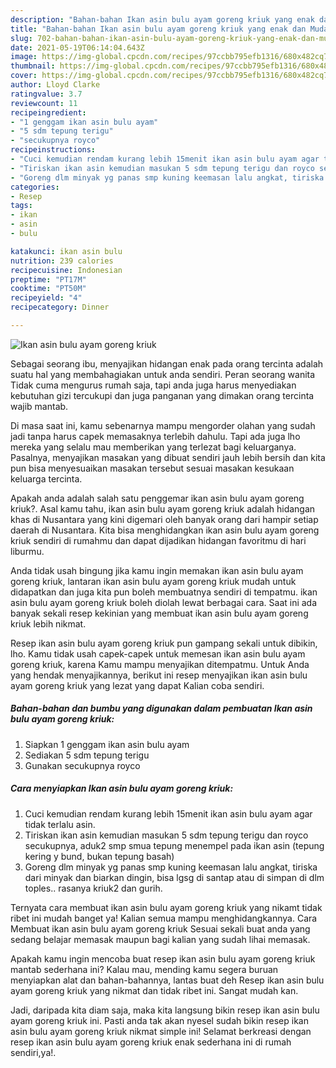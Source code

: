 ```yaml
---
description: "Bahan-bahan Ikan asin bulu ayam goreng kriuk yang enak dan Mudah Dibuat"
title: "Bahan-bahan Ikan asin bulu ayam goreng kriuk yang enak dan Mudah Dibuat"
slug: 702-bahan-bahan-ikan-asin-bulu-ayam-goreng-kriuk-yang-enak-dan-mudah-dibuat
date: 2021-05-19T06:14:04.643Z
image: https://img-global.cpcdn.com/recipes/97ccbb795efb1316/680x482cq70/ikan-asin-bulu-ayam-goreng-kriuk-foto-resep-utama.jpg
thumbnail: https://img-global.cpcdn.com/recipes/97ccbb795efb1316/680x482cq70/ikan-asin-bulu-ayam-goreng-kriuk-foto-resep-utama.jpg
cover: https://img-global.cpcdn.com/recipes/97ccbb795efb1316/680x482cq70/ikan-asin-bulu-ayam-goreng-kriuk-foto-resep-utama.jpg
author: Lloyd Clarke
ratingvalue: 3.7
reviewcount: 11
recipeingredient:
- "1 genggam ikan asin bulu ayam"
- "5 sdm tepung terigu"
- "secukupnya royco"
recipeinstructions:
- "Cuci kemudian rendam kurang lebih 15menit ikan asin bulu ayam agar tidak terlalu asin."
- "Tiriskan ikan asin kemudian masukan 5 sdm tepung terigu dan royco secukupnya, aduk2 smp smua tepung menempel pada ikan asin (tepung kering y bund, bukan tepung basah)"
- "Goreng dlm minyak yg panas smp kuning keemasan lalu angkat, tiriska dari minyak dan biarkan dingin, bisa lgsg di santap atau di simpan di dlm toples.. rasanya kriuk2 dan gurih."
categories:
- Resep
tags:
- ikan
- asin
- bulu

katakunci: ikan asin bulu 
nutrition: 239 calories
recipecuisine: Indonesian
preptime: "PT17M"
cooktime: "PT50M"
recipeyield: "4"
recipecategory: Dinner

---
```



![Ikan asin bulu ayam goreng kriuk](https://img-global.cpcdn.com/recipes/97ccbb795efb1316/680x482cq70/ikan-asin-bulu-ayam-goreng-kriuk-foto-resep-utama.jpg)

Sebagai seorang ibu, menyajikan hidangan enak pada orang tercinta adalah suatu hal yang membahagiakan untuk anda sendiri. Peran seorang  wanita Tidak cuma mengurus rumah saja, tapi anda juga harus menyediakan kebutuhan gizi tercukupi dan juga panganan yang dimakan orang tercinta wajib mantab.

Di masa  saat ini, kamu sebenarnya mampu mengorder olahan yang sudah jadi tanpa harus capek memasaknya terlebih dahulu. Tapi ada juga lho mereka yang selalu mau memberikan yang terlezat bagi keluarganya. Pasalnya, menyajikan masakan yang dibuat sendiri jauh lebih bersih dan kita pun bisa menyesuaikan masakan tersebut sesuai masakan kesukaan keluarga tercinta. 



Apakah anda adalah salah satu penggemar ikan asin bulu ayam goreng kriuk?. Asal kamu tahu, ikan asin bulu ayam goreng kriuk adalah hidangan khas di Nusantara yang kini digemari oleh banyak orang dari hampir setiap daerah di Nusantara. Kita bisa menghidangkan ikan asin bulu ayam goreng kriuk sendiri di rumahmu dan dapat dijadikan hidangan favoritmu di hari liburmu.

Anda tidak usah bingung jika kamu ingin memakan ikan asin bulu ayam goreng kriuk, lantaran ikan asin bulu ayam goreng kriuk mudah untuk didapatkan dan juga kita pun boleh membuatnya sendiri di tempatmu. ikan asin bulu ayam goreng kriuk boleh diolah lewat berbagai cara. Saat ini ada banyak sekali resep kekinian yang membuat ikan asin bulu ayam goreng kriuk lebih nikmat.

Resep ikan asin bulu ayam goreng kriuk pun gampang sekali untuk dibikin, lho. Kamu tidak usah capek-capek untuk memesan ikan asin bulu ayam goreng kriuk, karena Kamu mampu menyajikan ditempatmu. Untuk Anda yang hendak menyajikannya, berikut ini resep menyajikan ikan asin bulu ayam goreng kriuk yang lezat yang dapat Kalian coba sendiri.

<!--inarticleads1-->

##### Bahan-bahan dan bumbu yang digunakan dalam pembuatan Ikan asin bulu ayam goreng kriuk:

1. Siapkan 1 genggam ikan asin bulu ayam
1. Sediakan 5 sdm tepung terigu
1. Gunakan secukupnya royco




<!--inarticleads2-->

##### Cara menyiapkan Ikan asin bulu ayam goreng kriuk:

1. Cuci kemudian rendam kurang lebih 15menit ikan asin bulu ayam agar tidak terlalu asin.
1. Tiriskan ikan asin kemudian masukan 5 sdm tepung terigu dan royco secukupnya, aduk2 smp smua tepung menempel pada ikan asin (tepung kering y bund, bukan tepung basah)
1. Goreng dlm minyak yg panas smp kuning keemasan lalu angkat, tiriska dari minyak dan biarkan dingin, bisa lgsg di santap atau di simpan di dlm toples.. rasanya kriuk2 dan gurih.




Ternyata cara membuat ikan asin bulu ayam goreng kriuk yang nikamt tidak ribet ini mudah banget ya! Kalian semua mampu menghidangkannya. Cara Membuat ikan asin bulu ayam goreng kriuk Sesuai sekali buat anda yang sedang belajar memasak maupun bagi kalian yang sudah lihai memasak.

Apakah kamu ingin mencoba buat resep ikan asin bulu ayam goreng kriuk mantab sederhana ini? Kalau mau, mending kamu segera buruan menyiapkan alat dan bahan-bahannya, lantas buat deh Resep ikan asin bulu ayam goreng kriuk yang nikmat dan tidak ribet ini. Sangat mudah kan. 

Jadi, daripada kita diam saja, maka kita langsung bikin resep ikan asin bulu ayam goreng kriuk ini. Pasti anda tak akan nyesel sudah bikin resep ikan asin bulu ayam goreng kriuk nikmat simple ini! Selamat berkreasi dengan resep ikan asin bulu ayam goreng kriuk enak sederhana ini di rumah sendiri,ya!.

